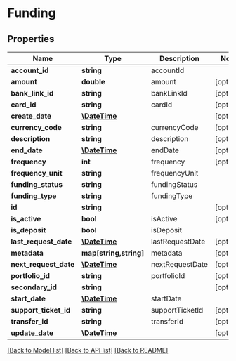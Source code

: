 # Funding

## Properties
Name | Type | Description | Notes
------------ | ------------- | ------------- | -------------
**account_id** | **string** | accountId | 
**amount** | **double** | amount | [optional] 
**bank_link_id** | **string** | bankLinkId | [optional] 
**card_id** | **string** | cardId | [optional] 
**create_date** | [**\DateTime**](\DateTime.md) |  | [optional] 
**currency_code** | **string** | currencyCode | [optional] 
**description** | **string** | description | [optional] 
**end_date** | [**\DateTime**](\DateTime.md) | endDate | [optional] 
**frequency** | **int** | frequency | [optional] 
**frequency_unit** | **string** | frequencyUnit | 
**funding_status** | **string** | fundingStatus | 
**funding_type** | **string** | fundingType | 
**id** | **string** |  | [optional] 
**is_active** | **bool** | isActive | [optional] 
**is_deposit** | **bool** | isDeposit | 
**last_request_date** | [**\DateTime**](\DateTime.md) | lastRequestDate | [optional] 
**metadata** | **map[string,string]** | metadata | [optional] 
**next_request_date** | [**\DateTime**](\DateTime.md) | nextRequestDate | [optional] 
**portfolio_id** | **string** | portfolioId | [optional] 
**secondary_id** | **string** |  | [optional] 
**start_date** | [**\DateTime**](\DateTime.md) | startDate | 
**support_ticket_id** | **string** | supportTicketId | [optional] 
**transfer_id** | **string** | transferId | [optional] 
**update_date** | [**\DateTime**](\DateTime.md) |  | [optional] 

[[Back to Model list]](../README.md#documentation-for-models) [[Back to API list]](../README.md#documentation-for-api-endpoints) [[Back to README]](../README.md)


